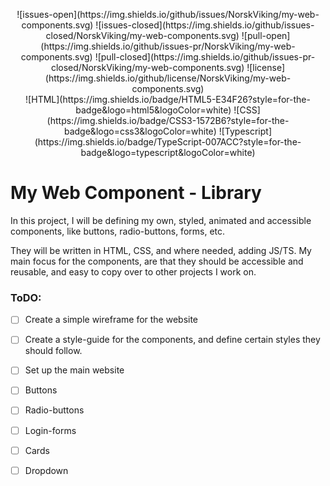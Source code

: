 <p align="center">
![issues-open](https://img.shields.io/github/issues/NorskViking/my-web-components.svg)
![issues-closed](https://img.shields.io/github/issues-closed/NorskViking/my-web-components.svg)
![pull-open](https://img.shields.io/github/issues-pr/NorskViking/my-web-components.svg)
![pull-closed](https://img.shields.io/github/issues-pr-closed/NorskViking/my-web-components.svg)
![license](https://img.shields.io/github/license/NorskViking/my-web-components.svg)
<br>
![HTML](https://img.shields.io/badge/HTML5-E34F26?style=for-the-badge&logo=html5&logoColor=white)
![CSS](https://img.shields.io/badge/CSS3-1572B6?style=for-the-badge&logo=css3&logoColor=white)
![Typescript](https://img.shields.io/badge/TypeScript-007ACC?style=for-the-badge&logo=typescript&logoColor=white)
</p>

# My Web Component - Library
In this project, I will be defining my own, styled, animated and accessible components, like buttons, radio-buttons, forms, etc. 

They will be written in HTML, CSS, and where needed, adding JS/TS. My main focus for the components, are that they should be accessible and reusable, and easy to copy over to other projects I work on. 

### ToDO:
- [ ] Create a simple wireframe for the website
- [ ] Create a style-guide for the components, and define certain styles they should follow.
- [ ] Set up the main website 

- [ ] Buttons
- [ ] Radio-buttons
- [ ] Login-forms
- [ ] Cards
- [ ] Dropdown